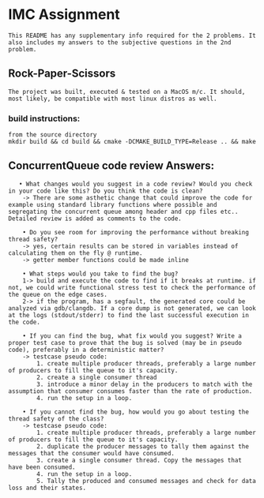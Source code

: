 # IMC Assignment
    This README has any supplementary info required for the 2 problems. It also includes my answers to the subjective questions in the 2nd problem.

## Rock-Paper-Scissors
    The project was built, executed & tested on a MacOS m/c. It should, most likely, be compatible with most linux distros as well. 
### build instructions:
    from the source directory
    mkdir build && cd build && cmake -DCMAKE_BUILD_TYPE=Release .. && make

## ConcurrentQueue code review Answers:
```     
   • What changes would you suggest in a code review? Would you check in your code like this? Do you think the code is clean? 
    -> There are some asthetic change that could improve the code for example using standard library functions where possible and segregating the concurrent queue among header and cpp files etc.. Detailed review is added as comments to the code.

    • Do you see room for improving the performance without breaking thread safety?
    -> yes, certain results can be stored in variables instead of calculating them on the fly @ runtime.
    -> getter member functions could be made inline 
    
    • What steps would you take to find the bug?
    1-> build and execute the code to find if it breaks at runtime. if not, we could write functional stress test to check the performance of the queue on the edge cases.
    2-> if the program, has a segfault, the generated core could be analyzed via gdb/clangdb. If a core dump is not generated, we can look at the logs (stdout/stderr) to find the last successful execution in the code.

    • If you can find the bug, what fix would you suggest? Write a proper test case to prove that the bug is solved (may be in pseudo code), preferably in a deterministic matter?
    -> testcase pseudo code:
        1. create multiple producer threads, preferably a large number of producers to fill the queue to it's capacity.
        2. create a single consumer thread 
        3. introduce a minor delay in the producers to match with the assumption that consumer consumes faster than the rate of production.
        4. run the setup in a loop.

    • If you cannot find the bug, how would you go about testing the thread safety of the class?
    -> testcase pseudo code:
        1. create multiple producer threads, preferably a large number of producers to fill the queue to it's capacity.
        2. duplicate the producer messages to tally them against the messages that the consumer would have consumed.
        3. create a single consumer thread. Copy the messages that have been consumed.
        4. run the setup in a loop.
        5. Tally the produced and consumed messages and check for data loss and their states.
```

